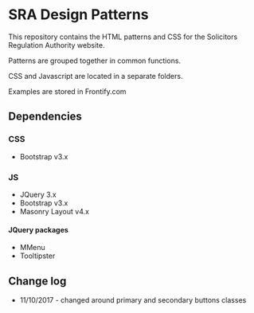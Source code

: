 # SRA Design Patterns

This repository contains the HTML patterns and CSS for the Solicitors Regulation Authority website. 

Patterns are grouped together in common functions.

CSS and Javascript are located in a separate folders. 

Examples are stored in Frontify.com

## Dependencies

### CSS

* Bootstrap v3.x

### JS 

* JQuery 3.x
* Bootstrap v3.x
* Masonry Layout v4.x

#### JQuery packages 

* MMenu
* Tooltipster

## Change log

* 11/10/2017 - changed around primary and secondary buttons classes